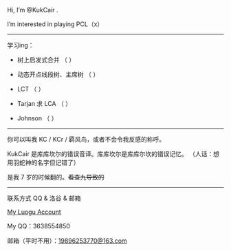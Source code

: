 Hi, I’m @KukCair .

I’m interested in playing PCL（x）

---

学习ing：

- 树上启发式合并                  （  ）

- 动态开点线段树、主席树           （  ）

- LCT                            （  ）

- Tarjan 求 LCA                  （  ）

- Johnson                        （  ）

---

你可以叫我 KC / KCr / 羁风鸟，或者不会令我反感的称呼。

KukCair 是库库坎尔的错误音译。库库坎尔是库库尔坎的错误记忆。
（人话：想用羽蛇神的名字但记错了）

是我 7 岁的时候翻的。~~看查九导致的~~

---

联系方式 QQ & 洛谷 & 邮箱

[My Luogu Account](https://www.luogu.com/767449)

My QQ：3638554850

邮箱（平时不用）：19896253770@163.com
